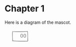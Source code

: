 # Chapter 1

Here is a diagram of the mascot.

<pre><svg viewBox="0 0 80 60" width="80px" xmlns="http://www.w3.org/2000/svg">
<path d="M25.74456,7.8446527 M25.743998,7.3801293 C42.930035,8.9058075,60.80441,8.395453,73.41697,7.2238307 M24.915375,7.7817225 C37.77296,6.9187956,50.823193,7.424876,74.59538,6.8722835 M24.423906,5.6656218 M26.023354,8.846221 C25.687511,15.498936,25.090832,19.643936,26.176043,37.41416 M25.60617,6.553427 C24.025034,13.770733,25.636917,21.060726,25.054974,38.310745 M74.66119,7.6397076 M73.265625,5.648552 C75.87515,14.93528,74.42543,18.610504,74.156395,39.238876 M74.145454,6.9855413 C73.93686,18.63685,75.33477,28.617733,75.5513,37.789204 M25.96247,36.064762 M26.713158,36.269863 C38.087284,39.89746,55.705017,39.58372,74.435234,38.952946 M24.805428,38.093372 C40.073875,38.159966,55.76963,37.77144,74.81135,38.372036" fill="none" stroke="#808080" stroke-width="1"/>
<text dominant-baseline="middle" fill="#808080" font-family="monospace" font-size="16" text-anchor="middle" x="55" y="22.5">
O
</text>
<text dominant-baseline="middle" fill="#808080" font-family="monospace" font-size="16" text-anchor="middle" x="65" y="22.5">
O
</text>
</svg></pre>
